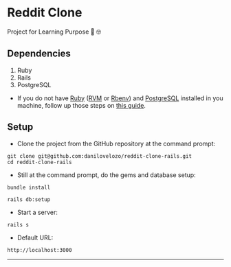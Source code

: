 # Reddit Clone

Project for Learning Purpose :rocket: :nerd_face:

## Dependencies

1. Ruby
2. Rails
3. PostgreSQL

- If you do not have [Ruby](https://www.ruby-lang.org/en/) ([RVM](https://rvm.io/) or [Rbenv](https://github.com/rbenv/rbenv)) and [PostgreSQL](https://www.postgresql.org/) installed in you machine, follow up those steps on [this guide](https://gorails.com/setup).

## Setup
* Clone the project from the GitHub repository at the command prompt:
```
git clone git@github.com:danilovelozo/reddit-clone-rails.git
cd reddit-clone-rails
```
* Still at the command prompt, do the gems and database setup:

```
bundle install
```
```
rails db:setup
```

* Start a server:

```
rails s
```

* Default URL:

`http://localhost:3000`

---
